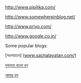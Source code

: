http://www.pipilika.com/

http://www.somewhereinblog.net/

http://www.priyo.com/

http://www.google.co.in/

Some popular blogs:

[সচলায়তন] (www.sachalayatan.com/)

[মুক্তমনা বাংলা ব্লগ](https://blog.mukto-mona.com/)

[আমার ব্লগ](https://www.amarblog.com/)
